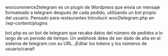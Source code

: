 woocommerce2telegram es un plugin de Wordpress que envia un mensaje formateado a telegram después de cada pedido, utilizando un bot propio del usuario. Pensado para restaurantes
Introducir woo2telegram.php en /wp-content/plugins

bot.php es un bot de telegram que recaba datos del número de pedidos a lo largo de un periodo de tiempo. Un webhook debe de ser dado de alta en el sistema de telegram con su URL.
¡Editar los tokens y los números de usuario/canal!
